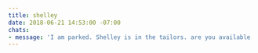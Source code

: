 ```yaml
---
title: shelley
date: 2018-06-21 14:53:00 -07:00
chats:
- message: 'I am parked. Shelley is in the tailors. are you available '
---
```


